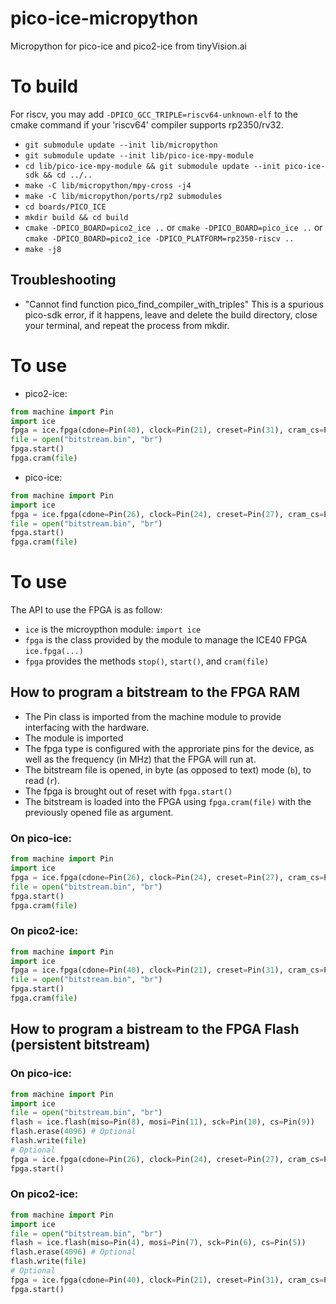 # pico-ice-micropython
Micropython for pico-ice and pico2-ice from tinyVision.ai

# To build
For riscv, you may add `-DPICO_GCC_TRIPLE=riscv64-unknown-elf` to the cmake command if your 'riscv64' compiler supports rp2350/rv32.

- `git submodule update --init lib/micropython`
- `git submodule update --init lib/pico-ice-mpy-module`
- `cd lib/pico-ice-mpy-module && git submodule update --init pico-ice-sdk && cd ../..`
- `make -C lib/micropython/mpy-cross -j4`
- `make -C lib/micropython/ports/rp2 submodules`
- `cd boards/PICO_ICE`
- `mkdir build && cd build`
- `cmake -DPICO_BOARD=pico2_ice ..` or `cmake -DPICO_BOARD=pico_ice ..` or `cmake -DPICO_BOARD=pico2_ice -DPICO_PLATFORM=rp2350-riscv ..`
- `make -j8`

## Troubleshooting

- "Cannot find function pico_find_compiler_with_triples"
This is a spurious pico-sdk error, if it happens, leave and delete the build directory, close your terminal, and repeat the process from mkdir.

# To use

- pico2-ice: 
```python
from machine import Pin
import ice
fpga = ice.fpga(cdone=Pin(40), clock=Pin(21), creset=Pin(31), cram_cs=Pin(5), cram_mosi=Pin(4), cram_sck=Pin(6), frequency=48)
file = open("bitstream.bin", "br")
fpga.start()
fpga.cram(file)
```
- pico-ice:
```python
from machine import Pin
import ice
fpga = ice.fpga(cdone=Pin(26), clock=Pin(24), creset=Pin(27), cram_cs=Pin(9), cram_mosi=Pin(8), cram_sck=Pin(10), frequency=48)
file = open("bitstream.bin", "br")
fpga.start()
fpga.cram(file)
```

# To use
The API to use the FPGA is as follow:
- `ice` is the microypthon module: `import ice`
- `fpga` is the class provided by the module to manage the ICE40 FPGA `ice.fpga(...)`
- `fpga` provides the methods `stop()`, `start()`, and `cram(file)`

## How to program a bitstream to the FPGA RAM

- The Pin class is imported from the machine module to provide interfacing with the hardware.
- The module is imported
- The fpga type is configured with the approriate pins for the device, as well as the frequency (in MHz) that the FPGA will run at.
- The bitstream file is opened, in byte (as opposed to text) mode (`b`), to read (`r`).
- The fpga is brought out of reset with `fpga.start()`
- The bitstream is loaded into the FPGA using `fpga.cram(file)` with the previously opened file as argument.

### On pico-ice:

```python
from machine import Pin
import ice
fpga = ice.fpga(cdone=Pin(26), clock=Pin(24), creset=Pin(27), cram_cs=Pin(9), cram_mosi=Pin(8), cram_sck=Pin(10), frequency=48)
file = open("bitstream.bin", "br")
fpga.start()
fpga.cram(file)
```

### On pico2-ice:

```python
from machine import Pin
import ice
fpga = ice.fpga(cdone=Pin(40), clock=Pin(21), creset=Pin(31), cram_cs=Pin(5), cram_mosi=Pin(4), cram_sck=Pin(6), frequency=48)
file = open("bitstream.bin", "br")
fpga.start()
fpga.cram(file)
```

## How to program a bistream to the FPGA Flash (persistent bitstream)

### On pico-ice:

```python
from machine import Pin
import ice
file = open("bitstream.bin", "br")
flash = ice.flash(miso=Pin(8), mosi=Pin(11), sck=Pin(10), cs=Pin(9))
flash.erase(4096) # Optional
flash.write(file)
# Optional
fpga = ice.fpga(cdone=Pin(26), clock=Pin(24), creset=Pin(27), cram_cs=Pin(9), cram_mosi=Pin(8), cram_sck=Pin(10), frequency=48)
fpga.start()
```

### On pico2-ice:

```python
from machine import Pin
import ice
file = open("bitstream.bin", "br")
flash = ice.flash(miso=Pin(4), mosi=Pin(7), sck=Pin(6), cs=Pin(5))
flash.erase(4096) # Optional
flash.write(file)
# Optional
fpga = ice.fpga(cdone=Pin(40), clock=Pin(21), creset=Pin(31), cram_cs=Pin(5), cram_mosi=Pin(4), cram_sck=Pin(6), frequency=48)
fpga.start()
```
